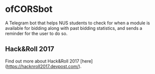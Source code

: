 # ofCORSbot
A Telegram bot that helps NUS students to check for when a module is available for bidding along with past bidding statistics, and sends a reminder for the user to do so.

## Hack&Roll 2017  
Find out more about Hack&Roll 2017 [here] (https://hacknroll2017.devpost.com/).
